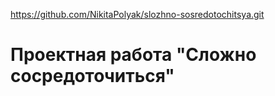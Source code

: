 https://github.com/NikitaPolyak/slozhno-sosredotochitsya.git
# Проектная работа "Cложно сосредоточиться"
